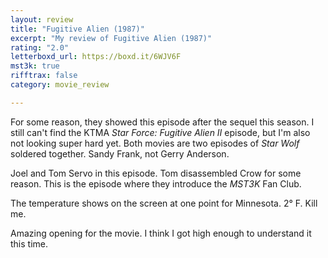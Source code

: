 ```yaml
---
layout: review
title: "Fugitive Alien (1987)"
excerpt: "My review of Fugitive Alien (1987)"
rating: "2.0"
letterboxd_url: https://boxd.it/6WJV6F
mst3k: true
rifftrax: false
category: movie_review

---
```


For some reason, they showed this episode after the sequel this season. I still can't find the KTMA <i>Star Force: Fugitive Alien II</i> episode, but I'm also not looking super hard yet. Both movies are two episodes of <i>Star Wolf</i> soldered together. Sandy Frank, not Gerry Anderson.

Joel and Tom Servo in this episode. Tom disassembled Crow for some reason. This is the episode where they introduce the <i>MST3K</i> Fan Club.

The temperature shows on the screen at one point for Minnesota. 2° F. Kill me.

Amazing opening for the movie. I think I got high enough to understand it this time.